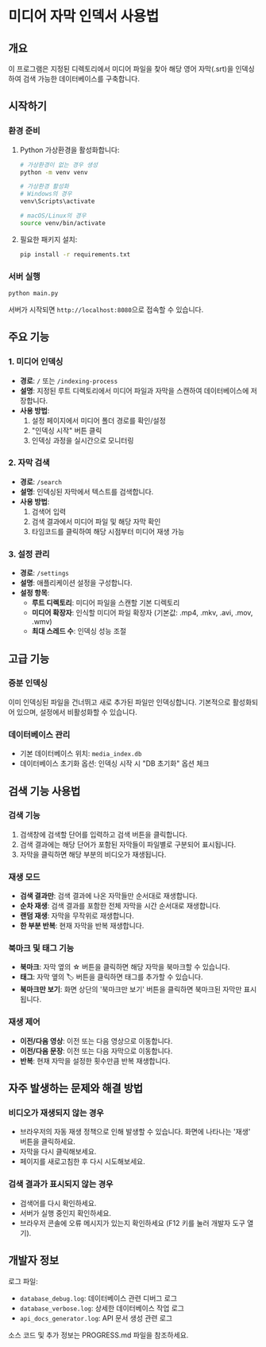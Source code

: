 # 미디어 자막 인덱서 사용법

## 개요

이 프로그램은 지정된 디렉토리에서 미디어 파일을 찾아 해당 영어 자막(.srt)을 인덱싱하여 검색 가능한 데이터베이스를 구축합니다.

## 시작하기

### 환경 준비

1. Python 가상환경을 활성화합니다:
   ```bash
   # 가상환경이 없는 경우 생성
   python -m venv venv
   
   # 가상환경 활성화
   # Windows의 경우
   venv\Scripts\activate
   
   # macOS/Linux의 경우
   source venv/bin/activate
   ```

2. 필요한 패키지 설치:
   ```bash
   pip install -r requirements.txt
   ```

### 서버 실행

```bash
python main.py
```

서버가 시작되면 `http://localhost:8080`으로 접속할 수 있습니다.

## 주요 기능

### 1. 미디어 인덱싱

- **경로**: `/` 또는 `/indexing-process`
- **설명**: 지정된 루트 디렉토리에서 미디어 파일과 자막을 스캔하여 데이터베이스에 저장합니다.
- **사용 방법**:
  1. 설정 페이지에서 미디어 폴더 경로를 확인/설정
  2. "인덱싱 시작" 버튼 클릭
  3. 인덱싱 과정을 실시간으로 모니터링

### 2. 자막 검색

- **경로**: `/search`
- **설명**: 인덱싱된 자막에서 텍스트를 검색합니다.
- **사용 방법**:
  1. 검색어 입력
  2. 검색 결과에서 미디어 파일 및 해당 자막 확인
  3. 타임코드를 클릭하여 해당 시점부터 미디어 재생 가능

### 3. 설정 관리

- **경로**: `/settings`
- **설명**: 애플리케이션 설정을 구성합니다.
- **설정 항목**:
  - **루트 디렉토리**: 미디어 파일을 스캔할 기본 디렉토리
  - **미디어 확장자**: 인식할 미디어 파일 확장자 (기본값: .mp4, .mkv, .avi, .mov, .wmv)
  - **최대 스레드 수**: 인덱싱 성능 조절

## 고급 기능

### 증분 인덱싱

이미 인덱싱된 파일을 건너뛰고 새로 추가된 파일만 인덱싱합니다. 기본적으로 활성화되어 있으며, 설정에서 비활성화할 수 있습니다.

### 데이터베이스 관리

- 기본 데이터베이스 위치: `media_index.db`
- 데이터베이스 초기화 옵션: 인덱싱 시작 시 "DB 초기화" 옵션 체크

## 검색 기능 사용법

### 검색 기능
1. 검색창에 검색할 단어를 입력하고 검색 버튼을 클릭합니다.
2. 검색 결과에는 해당 단어가 포함된 자막들이 파일별로 구분되어 표시됩니다.
3. 자막을 클릭하면 해당 부분의 비디오가 재생됩니다.

### 재생 모드
- **검색 결과만**: 검색 결과에 나온 자막들만 순서대로 재생합니다.
- **순차 재생**: 검색 결과를 포함한 전체 자막을 시간 순서대로 재생합니다.
- **랜덤 재생**: 자막을 무작위로 재생합니다.
- **한 부분 반복**: 현재 자막을 반복 재생합니다.

### 북마크 및 태그 기능
- **북마크**: 자막 옆의 ☆ 버튼을 클릭하면 해당 자막을 북마크할 수 있습니다.
- **태그**: 자막 옆의 🏷️ 버튼을 클릭하면 태그를 추가할 수 있습니다.
- **북마크만 보기**: 화면 상단의 '북마크만 보기' 버튼을 클릭하면 북마크된 자막만 표시됩니다.

### 재생 제어
- **이전/다음 영상**: 이전 또는 다음 영상으로 이동합니다.
- **이전/다음 문장**: 이전 또는 다음 자막으로 이동합니다.
- **반복**: 현재 자막을 설정한 횟수만큼 반복 재생합니다.

## 자주 발생하는 문제와 해결 방법

### 비디오가 재생되지 않는 경우
- 브라우저의 자동 재생 정책으로 인해 발생할 수 있습니다. 화면에 나타나는 '재생' 버튼을 클릭하세요.
- 자막을 다시 클릭해보세요.
- 페이지를 새로고침한 후 다시 시도해보세요.

### 검색 결과가 표시되지 않는 경우
- 검색어를 다시 확인하세요.
- 서버가 실행 중인지 확인하세요.
- 브라우저 콘솔에 오류 메시지가 있는지 확인하세요 (F12 키를 눌러 개발자 도구 열기).

## 개발자 정보

로그 파일:
- `database_debug.log`: 데이터베이스 관련 디버그 로그
- `database_verbose.log`: 상세한 데이터베이스 작업 로그
- `api_docs_generator.log`: API 문서 생성 관련 로그

소스 코드 및 추가 정보는 PROGRESS.md 파일을 참조하세요. 
